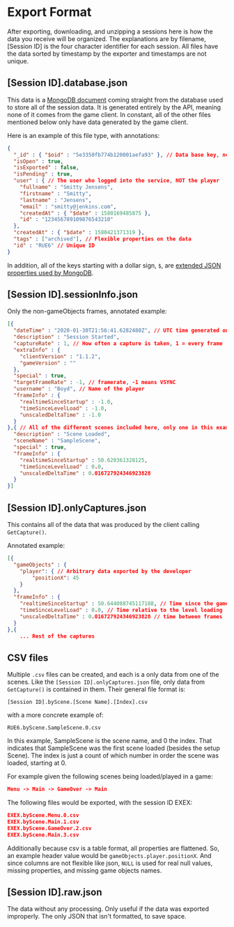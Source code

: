 # Export Format

After exporting, downloading, and unzipping a sessions here is how the data you receive will be organized.
The explanations are by filename, [Session ID] is the four character identifier for each session. All files
have the data sorted by timestamp by the exporter and timestamps are not unique.

## [Session ID].database.json

This data is a [MongoDB document](https://docs.mongodb.com/manual/core/document/) coming straight from the database used to store all of the session data. It is generated entirely by the API, meaning none of it comes from the game client. In constant, all of the other files mentioned below only have data generated by the game client.

Here is an example of this file type, with annotations:
```json
{
  "_id" : { "$oid" : "5e3350fb774b120001aefa93" }, // Data base key, not important
  "isOpen" : true,
  "isExported" : false,
  "isPending" : true,
  "user" : { // The user who logged into the service, NOT the player
    "fullname" : "Smitty Jensens",
    "firstname" : "Smitty",
    "lastname" : "Jensens",
    "email" : "smitty@jenkins.com",
    "createdAt" : { "$date" : 1580169485875 },
    "id" : "123456789109876543210"
  },
  "createdAt" : { "$date" : 1580421371319 },
  "tags" : ["archived"], // Flexible properties on the data
  "id" : "RUE6" // Unique ID
}
```

In addition, all of the keys starting with a dollar sign, `$`, are [extended JSON properties used by MongoDB](https://docs.mongodb.com/manual/reference/mongodb-extended-json/).

## [Session ID].sessionInfo.json

Only the non-gameObjects frames, annotated example:
```json
[{
  "dateTime" : "2020-01-30T21:56:41.6282480Z", // UTC time generated on the client
  "description" : "Session Started",
  "captureRate" : 1, // How often a capture is taken, 1 = every frame
  "extraInfo" : {
    "clientVersion" : "1.1.2",
    "gameVersion" : ""
  },
  "special" : true,
  "targetFrameRate" : -1, // framerate, -1 means VSYNC
  "username" : "Boyd", // Name of the player
  "frameInfo" : {
    "realtimeSinceStartup" : -1.0,
    "timeSinceLevelLoad" : -1.0,
    "unscaledDeltaTime" : -1.0
  }
},{ // All of the different scenes included here, only one in this example
  "description" : "Scene Loaded",
  "sceneName" : "SampleScene",
  "special" : true,
  "frameInfo" : {
    "realtimeSinceStartup" : 50.620361328125,
    "timeSinceLevelLoad" : 0.0,
    "unscaledDeltaTime" : 0.016727924346923828
  }
}]
```

## [Session ID].onlyCaptures.json

This contains all of the data that was produced by the client calling `GetCapture()`.

Annotated example:
```json
[{
  "gameObjects" : {
    "player": { // Arbitrary data exported by the developer
        "positionX": 45
    }
  },
  "frameInfo" : {
    "realtimeSinceStartup" : 50.644088745117188, // Time since the game was launched
    "timeSinceLevelLoad" : 0.0, // Time relative to the level loading
    "unscaledDeltaTime" : 0.016727924346923828 // time between frames
  }
},{
    ... Rest of the captures
```

## CSV files

Multiple `.csv` files can be created, and each is a only data from one of the scenes. Like the `[Session ID].onlyCaptures.json` file, only data from `GetCapture()` is contained in them. Their general file format is:
```
[Session ID].byScene.[Scene Name].[Index].csv
```
with a more concrete example of:
```
RUE6.byScene.SampleScene.0.csv
```

In this example, SampleScene is the scene name, and 0 the index. That indicates that SampleScene was the first scene loaded (besides the setup Scene). The index is just a count of which number in order the scene was loaded, starting at 0.

For example given the following scenes being loaded/played in a game:
```json
Menu -> Main -> GameOver -> Main
```
The following files would be exported, with the session ID EXEX:
```json
EXEX.byScene.Menu.0.csv
EXEX.byScene.Main.1.csv
EXEX.byScene.GameOver.2.csv
EXEX.byScene.Main.3.csv
```

Additionally because csv is a table format, all properties are flattened. So, an example header value would be `gameObjects.player.positionX`. And since columns are not flexible like json, `NULL` is used for real null values, missing properties, and missing game objects names.

## [Session ID].raw.json

The data without any processing. Only useful if the data was exported improperly. The only JSON that isn't formatted, to save space.
